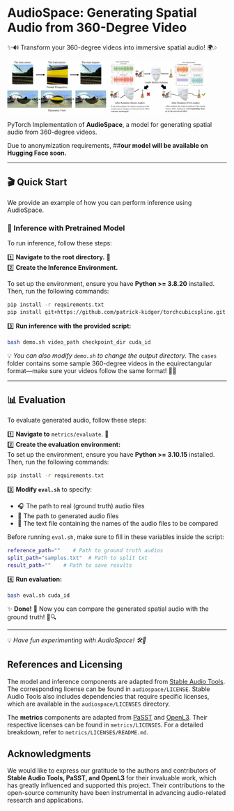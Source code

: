 # AudioSpace: Generating Spatial Audio from 360-Degree Video  

✨🔊 Transform your 360-degree videos into immersive spatial audio! 🌍🎶  

<img src="assets/figure1-a.png" width="45%"> <img src="assets/figure1-b.png" width="45%">  

PyTorch Implementation of **AudioSpace**, a model for generating spatial audio from 360-degree videos.  

Due to anonymization requirements, ##**our model will be available on Hugging Face soon.**  

---

## 🎬 Quick Start  
We provide an example of how you can perform inference using AudioSpace.  

### 🏃 Inference with Pretrained Model  
To run inference, follow these steps:  

1️⃣ **Navigate to the root directory.** 📂  
2️⃣ **Create the Inference Environment.**  

To set up the environment, ensure you have **Python >= 3.8.20** installed. Then, run the following commands:  

```bash
pip install -r requirements.txt
pip install git+https://github.com/patrick-kidger/torchcubicspline.git
```
 
3️⃣ **Run inference with the provided script:**  
   ```bash
   bash demo.sh video_path checkpoint_dir cuda_id
   ```  
💡 *You can also modify `demo.sh` to change the output directory.* The `cases` folder contains some sample 360-degree videos in the equirectangular format—make sure your videos follow the same format! 🎥✨  

---

## 📊 Evaluation  
To evaluate generated audio, follow these steps:  

1️⃣ **Navigate to** `metrics/evaluate`. 📂  
2️⃣ **Create the evaluation environment:**  
    To set up the environment, ensure you have **Python >= 3.10.15** installed. Then, run the following commands: 
   ```bash
   pip install -r requirements.txt
   ```  
3️⃣ **Modify `eval.sh`** to specify:  
   - 🎧 The path to real (ground truth) audio files  
   - 🎵 The path to generated audio files  
   - 📜 The text file containing the names of the audio files to be compared  

Before running `eval.sh`, make sure to fill in these variables inside the script:  
```bash
reference_path=""    # Path to ground truth audios  
split_path="samples.txt"  # Path to split txt  
result_path=""    # Path to save results  
```  

4️⃣ **Run evaluation:**  
   ```bash
   bash eval.sh cuda_id
   ```  

✨ **Done!** 🎉 Now you can compare the generated spatial audio with the ground truth! 🚀🔍  

---

💡 *Have fun experimenting with AudioSpace! 🛠️💖*

## References and Licensing 

The model and inference components are adapted from [Stable Audio Tools](https://github.com/Stability-AI/stable-audio-tools). The corresponding license can be found in `audiospace/LICENSE`. Stable Audio Tools also includes dependencies that require specific licenses, which are available in the `audiospace/LICENSES` directory.  

The **metrics** components are adapted from [PaSST](https://github.com/kkoutini/PaSST) and [OpenL3](https://github.com/marl/openl3). Their respective licenses can be found in `metrics/LICENSES`. For a detailed breakdown, refer to `metrics/LICENSES/README.md`.  

## Acknowledgments  
We would like to express our gratitude to the authors and contributors of **Stable Audio Tools, PaSST, and OpenL3** for their invaluable work, which has greatly influenced and supported this project. Their contributions to the open-source community have been instrumental in advancing audio-related research and applications.  

